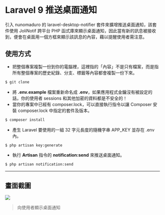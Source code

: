 # Laravel 9 推送桌面通知

引入 nunomaduro 的 laravel-desktop-notifier 套件來擴增推送桌面通知，該套件使用 JoliNotif 跨平台 PHP 函式庫來顯示桌面通知，因此當有新的訊息被接收到，便會在桌面用一個方框來顯示該訊息的內容，藉以提醒使用者需注意。

## 使用方式
- 把整個專案複製一份到你的電腦裡，這裡指的「內容」不是只有檔案，而是指所有整個專案的歷史紀錄、分支、標籤等內容都會複製一份下來。
```sh
$ git clone
```
- 將 __.env.example__ 檔案重新命名成 __.env__，如果應用程式金鑰沒有被設定的話，你的使用者 sessions 和其他加密的資料都是不安全的！
- 當你的專案中已經有 composer.lock，可以直接執行指令以讓 Composer 安裝 composer.lock 中指定的套件及版本。
```sh
$ composer install
```
- 產生 Laravel 要使用的一組 32 字元長度的隨機字串 APP_KEY 並存在 .env 內。
```sh
$ php artisan key:generate
```
- 執行 __Artisan__ 指令的 __notification:send__ 來推送桌面通知。
```sh
$ php artisan notification:send
```

----

## 畫面截圖
![](https://i.imgur.com/RBeWeAB.png)
> 向使用者顯示桌面通知